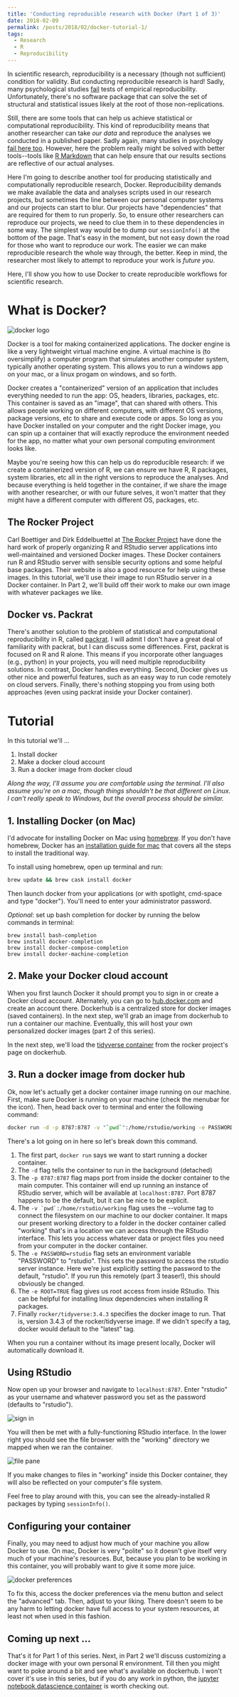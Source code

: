 ```yaml
---
title: 'Conducting reproducible research with Docker (Part 1 of 3)'
date: 2018-02-09
permalink: /posts/2018/02/docker-tutorial-1/
tags:
  - Research
  - R
  - Reproducibility
---
```


In scientific research, reproducibility is a necessary (though not sufficient) condition for validity. But conducting reproducible research is hard! Sadly, many psychological studies [fail](https://www.nature.com/news/over-half-of-psychology-studies-fail-reproducibility-test-1.18248) tests of empirical reproducibility.  Unfortunately, there's no software package that can solve the set of structural and statistical issues likely at the root of those non-replications. 

Still, there are some tools that can help us achieve statistical or computational reproducibility. This kind of reproducibility means that another researcher can take _our data_ and reproduce the analyses we conducted in a published paper. Sadly again, many studies in psychology [fail here too](https://www.nature.com/news/stat-checking-software-stirs-up-psychology-1.21049). However, here the problem really might be solved with better tools--tools like [R Markdown](https://rmarkdown.rstudio.com/) that can help ensure that our results sections are reflective of our actual analyses.

Here I'm going to describe another tool for producing statistically and computationally reproducible research, Docker. Reproducibility demands we make available the data and analyses scripts used in our research projects, but sometimes the line between our personal computer systems and our projects can start to blur. Our projects have "dependencies" that are required for them to run properly. So, to ensure other researchers can reproduce our projects, we need to clue them in to these dependencies in some way. The simplest way would be to dump our `sessionInfo()` at the bottom of the page. That's easy in the moment, but not easy down the road for those who want to reproduce our work. The easier we can make reproducible research the whole way through, the better. Keep in mind, the researcher most likely to attempt to reproduce your work is _future you_. 

Here, I'll show you how to use Docker to create reproducible workflows for scientific research.

# What is Docker?

![docker logo](https://www.docker.com/sites/default/files/horizontal.png)

Docker is a tool for making containerized applications. The docker engine is like a very lightweight virtual machine engine. A virtual machine is (to oversimplify) a computer program that simulates another computer system, typically another operating system. This allows you to run a windows app on your mac, or a linux progam on windows, and so forth.

Docker creates a "containerized" version of an application that includes everything needed to run the app: OS, headers, libraries, packages, etc. This container is saved as an "image", that can shared with others. This allows people working on different computers, with different OS versions, package versions, etc to share and execute code or apps. So long as you have Docker installed on your computer and the right Docker image, you can spin up a container that will exactly reproduce the environment needed for the app, no matter what your own personal computing environment looks like.

Maybe you're seeing how this can help us do reproducible research: if we create a containerized version of R, we can ensure we have R, R packages, system libraries, etc all in the right versions to reproduce the analyses. And because everything is held together in the container, if we share the image with another researcher, or with our future selves, it won't matter that they might have a different computer with different OS, packages, etc.

## The Rocker Project

Carl Boettiger and Dirk Eddelbuettel at [The Rocker Project](https://www.rocker-project.org/) have done the hard work of properly organizing R and RStudio server applications into well-maintained and versioned Docker images. These Docker containers run R and RStudio server with sensible security options and some helpful base packages. Their website is also a good resource for help using these images. In this tutorial, we'll use their image to run RStudio server in a Docker container. In Part 2, we'll build off their work to make our own image with whatever packages we like.

## Docker vs. Packrat

There's another solution to the problem of statistical and computational reproducibility in R, called [packrat](https://rstudio.github.io/packrat/). I will admit I don't have a great deal of familiarity with packrat, but I can discuss some differences. First, packrat is focused on R and R alone. This means if you incorporate other languages (e.g., python) in your projects, you will need multiple reproducibility solutions. In contrast, Docker handles everything. Second, Docker gives us other nice and powerful features, such as an easy way to run code remotely on cloud servers. Finally, there's nothing stopping you from using both approaches (even using packrat inside your Docker container).

# Tutorial

In this tutorial we'll ...

1. Install docker
2. Make a docker cloud account
3. Run a docker image from docker cloud

_Along the way, I'll assume you are comfortable using the terminal. I'll also assume you're on a mac, though things shouldn't be that different on Linux. I can't really speak to Windows, but the overall process should be similar._

## 1. Installing Docker (on Mac)

I'd advocate for installing Docker on Mac using [homebrew](https://brew.sh/). If you don't have homebrew, Docker has an [installation guide for mac](https://docs.docker.com/docker-for-mac/install/) that covers all the steps to install the traditional way. 

To install using homebrew, open up terminal and run:

```bash
brew update && brew cask install docker
```

Then launch docker from your applications (or with spotlight, cmd-space and type "docker"). You'll need to enter your administrator password.

_Optional_: set up bash completion for docker by running the below commands in terminal:

```
brew install bash-completion
brew install docker-completion
brew install docker-compose-completion
brew install docker-machine-completion
```

## 2. Make your Docker cloud account

When you first launch Docker it should prompt you to sign in or create a Docker cloud account. Alternately, you can go to [hub.docker.com](https://hub.docker.com/) and create an account there. Dockerhub is a centralized store for docker images (saved containers). In the next step, we'll grab an image from dockerhub to run a container our machine. Eventually, this will host your own personalized docker images (part 2 of this series). 

In the next step, we'll load the [tidyverse container](https://hub.docker.com/r/rocker/tidyverse/) from the rocker project's page on dockerhub. 

## 3. Run a docker image from docker hub

Ok, now let's actually get a docker container image running on our machine. First, make sure Docker is running on your machine (check the menubar for the icon). Then, head back over to terminal and enter the following command:

```bash
docker run -d -p 8787:8787 -v "`pwd`":/home/rstudio/working -e PASSWORD=rstudio -e ROOT=TRUE rocker/tidyverse:3.4.3
```

There's a lot going on in here so let's break down this command. 

1. The first part, `docker run` says we want to start running a docker container. 
2. The `-d` flag tells the container to run in the background (detached)
3. The `-p 8787:8787` flag maps port from inside the docker container to the main computer. This container will end up running an instance of RStudio server, which will be available at `localhost:8787`. Port 8787 happens to be the default, but it can be nice to be explicit. 
4. The ```-v `pwd`:/home/rstudio/working``` flag uses the --volume tag to connect the filesystem on our machine to our docker container. It maps our present working directory to a folder in the docker container called "working" that's in a location we can access through the RStudio interface. This lets you access whatever data or project files you need from your computer in the docker container.
5. The `-e PASSWORD=rstudio` flag sets an environment variable "PASSWORD" to "rstudio". This sets the password to access the rstudio server instance. Here we're just explicitly setting the password to the default, "rstudio". If you run this remotely (part 3 teaser!), this should obviously be changed.
6. The `-e ROOT=TRUE` flag gives us root access from inside RStudio. This can be helpful for installing linux dependencies when installing R packages.
7. Finally `rocker/tidyverse:3.4.3` specifies the docker image to run. That is, version 3.4.3 of the rocker/tidyverse image. If we didn't specify a tag, docker would default to the "latest" tag.

When you run a container without its image present locally, Docker will automatically download it.

## Using RStudio

Now open up your browser and navigate to `localhost:8787`. Enter "rstudio" as your username and whatever password you set as the password (defaults to "rstudio").

![sign in](/images/rstudio-sign-in.png) 

You will then be met with a fully-functioning RStudio interface. In the lower right you should see the file browser with the "working" directory we mapped when we ran the container. 

![file pane](/images/rstudio_interface.png) 

If you make changes to files in "working" inside this Docker container, they will also be reflected on your computer's file system.

Feel free to play around with this, you can see the already-installed R packages by typing `sessionInfo()`. 

## Configuring your container

Finally, you may need to adjust how much of your machine you allow Docker to use. On mac, Docker is very "polite" so it doesn't give itself very much of your machine's resources. But, because you plan to be working in this container, you will probably want to give it some more juice.

![docker preferences](/images/docker_prefs.png)

To fix this, access the docker preferences via the menu button and select the "advanced" tab. Then, adjust to your liking. There doesn't seem to be any harm to letting docker have full access to your system resources, at least not when used in this fashion.

## Coming up next ...

That's it for Part 1 of this series. Next, in Part 2 we'll discuss customizing a docker image with your own personal R environment. Till then you might want to poke around a bit and see what's available on dockerhub. I won't cover it's use in this series, but if you do any work in python, the [jupyter notebook datascience container](https://hub.docker.com/r/jupyter/datascience-notebook/) is worth checking out.